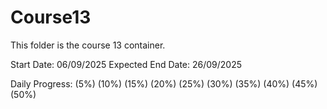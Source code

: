 # Course13
This folder is the course 13 container. 

Start Date: 06/09/2025
Expected End Date: 26/09/2025

Daily Progress: 
(5%)
(10%)
(15%)
(20%)
(25%)
(30%)
(35%)
(40%)
(45%)
(50%)
